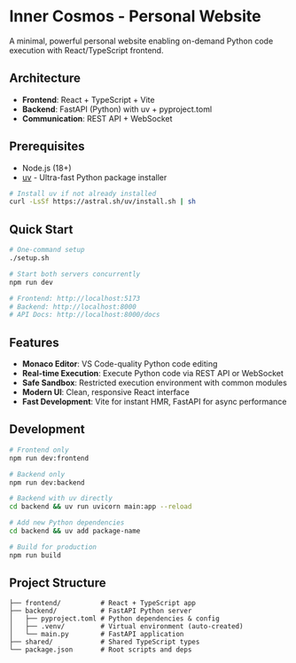 # Inner Cosmos - Personal Website

A minimal, powerful personal website enabling on-demand Python code execution with React/TypeScript frontend.

## Architecture

- **Frontend**: React + TypeScript + Vite
- **Backend**: FastAPI (Python) with uv + pyproject.toml
- **Communication**: REST API + WebSocket

## Prerequisites

- Node.js (18+)
- [uv](https://github.com/astral-sh/uv) - Ultra-fast Python package installer

```bash
# Install uv if not already installed
curl -LsSf https://astral.sh/uv/install.sh | sh
```

## Quick Start

```bash
# One-command setup
./setup.sh

# Start both servers concurrently
npm run dev

# Frontend: http://localhost:5173
# Backend: http://localhost:8000
# API Docs: http://localhost:8000/docs
```

## Features

- **Monaco Editor**: VS Code-quality Python code editing
- **Real-time Execution**: Execute Python code via REST API or WebSocket
- **Safe Sandbox**: Restricted execution environment with common modules
- **Modern UI**: Clean, responsive React interface
- **Fast Development**: Vite for instant HMR, FastAPI for async performance

## Development

```bash
# Frontend only
npm run dev:frontend

# Backend only  
npm run dev:backend

# Backend with uv directly
cd backend && uv run uvicorn main:app --reload

# Add new Python dependencies
cd backend && uv add package-name

# Build for production
npm run build
```

## Project Structure

```
├── frontend/          # React + TypeScript app
├── backend/           # FastAPI Python server
│   ├── pyproject.toml # Python dependencies & config
│   ├── .venv/         # Virtual environment (auto-created)
│   └── main.py        # FastAPI application
├── shared/            # Shared TypeScript types
└── package.json       # Root scripts and deps
``` 